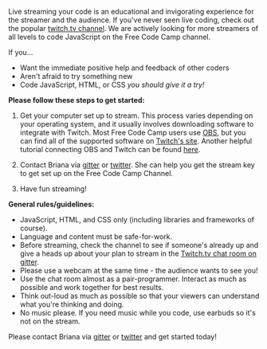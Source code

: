 Live streaming your code is an educational and invigorating experience for the streamer and the audience. If you've never seen live coding, check out the popular [twitch.tv channel](http://twitch.tv/freecodecamp). We are actively looking for more streamers of all levels to code JavaScript on the Free Code Camp channel.

If you...
* Want the immediate positive help and feedback of other coders
* Aren't afraid to try something new
* Code JavaScript, HTML, or CSS
_you should give it a try!_



**Please follow these steps to get started:**

1. Get your computer set up to stream. This process varies depending on your operating system, and it usually involves downloading software to integrate with Twitch. Most Free Code Camp users use [OBS](https://obsproject.com/forum/resources/setting-up-obs-with-twitch.117/), but you can find all of the supported software on [Twitch's site](http://www.twitch.tv/broadcast). Another helpful tutorial connecting OBS and Twitch can be found [here](http://www.hdpvrcapture.com/wordpress/?p=5951).

2. Contact Briana via [gitter](https://gitter.im/septimus) or [twitter](https://twitter.com/brianamarie132). She can help you get the stream key to get set up on the Free Code Camp Channel. 

3. Have fun streaming! 

**General rules/guidelines:**
* JavaScript, HTML, and CSS only (including libraries and frameworks of course).
* Language and content must be safe-for-work.
* Before streaming, check the channel to see if someone's already up and give a heads up about your plan to stream in the [Twitch.tv chat room on gitter](https://gitter.im/FreeCodeCamp/LiveCoding).
* Please use a webcam at the same time - the audience wants to see you!
* Use the chat room almost as a pair-programmer. Interact as much as possible and work together for best results.
* Think out-loud as much as possible so that your viewers can understand what you're thinking and doing.
* No music please. If you need music while you code, use earbuds so it's not on the stream. 

Please contact Briana via [gitter](https://gitter.im/septimus) or [twitter](https://twitter.com/brianamarie132) and get started today! 